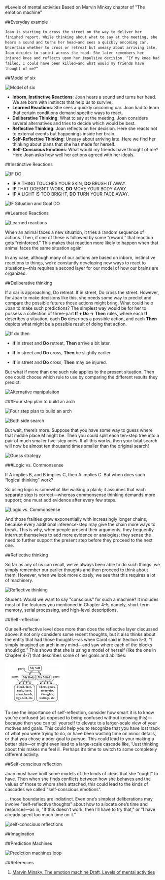 #Levels of mental activities
Based on Marvin Minksy chapter of "The emotion machine"

##Everyday example

`Joan is starting to cross the street on the way to deliver her finished report. While thinking about what to say at the meeting, she hears a sound and turns her head—and sees a quickly oncoming car. Uncertain whether to cross or retreat but uneasy about arriving late, Joan decides to sprint across the road. She later remembers her injured knee and reflects upon her impulsive decision. “If my knee had failed, I could have been killed—and what would my friends have thought of me?”`

##Model of six

![Model of six](http://web.media.mit.edu/~minsky/E5/eb5_files/image001.png)

* **Inborn, Instinctive Reactions**: Joan hears a sound and turns her head. We are born with instincts that help us to survive.
* **Learned Reactions**: She sees a quickly oncoming car. Joan had to learn that certain conditions demand specific ways to react.
* **Deliberative Thinking**: What to say at the meeting. Joan considers several alternatives and tries to decide which would be best.
* **Reflective Thinking**: Joan reflects on her decision. Here she reacts not to external events but happenings inside her brain.
* **Self-Reflective Thinking**: Uneasy about arriving late. Here we find her thinking about plans that she has made for herself.
* **Self-Conscious Emotions**: What would my friends have thought of me? Here Joan asks how well her actions agreed with her ideals.

##Instinctive Reactions

![IF DO](http://web.media.mit.edu/~minsky/E5/eb5_files/image002.png)

* **IF** A THING TOUCHES YOUR SKIN, **DO** BRUSH IT AWAY.
* **IF** THAT DOESN’T WORK, **DO** MOVE YOUR BODY AWAY.
* **IF** A LIGHT IS TOO BRIGHT, **DO** TURN YOUR FACE AWAY.

![IF Situation and Goal DO](http://web.media.mit.edu/~minsky/E5/eb5_files/image003.png)

##Learned Reactions

![Learned reactions](http://web.media.mit.edu/~minsky/E5/eb5_files/image005.png)

When an animal faces a new situation, it tries a random sequence of actions. Then, if one of these is followed by some “reward,” that reaction gets “reinforced.” This makes that reaction more likely to happen when that animal faces the same situation again

In any case, although many of our actions are based on inborn, instinctive reactions to things, we’re constantly developing new ways to react to situations—this requires a second layer for our model of how our brains are organized.

##Deliberative thinking

If a car is approaching, Do retreat. If in street, Do cross the street. However, for Joan to make decisions like this, she needs some way to predict and compare the possible futures those actions might bring. What could help Joan to make such predictions? The simplest way would be for her to possess a collection of three-part **If + Do -> Then** rules, where each **If** describes a situation, each **Do** describes a possible action, and each **Then** depicts what might be a possible result of doing that action.

![If do then](http://web.media.mit.edu/~minsky/E5/eb5_files/image007.png)

* **If** in street and **Do** retreat, **Then** arrive a bit later.

* **If** in street and **Do** cross, **Then** be slightly earlier

* **If** in street and **Do** cross, **Then** may be injured.

But what if more than one such rule applies to the present situation. Then one could choose which rule to use by comparing the different results they predict:

![Alternative manipulaiton](http://web.media.mit.edu/~minsky/E5/eb5_files/image008.png)

###Four step plan to build an arch

![Four step plan to build an arch](http://web.media.mit.edu/~minsky/E5/eb5_files/image012.png)

![Both side search](http://web.media.mit.edu/~minsky/E5/eb5_files/image018.png)

But wait, there’s more. Suppose that you have some way to guess where that middle place M might be. Then you could split each ten-step tree into a pair of much smaller five-step ones. If all this works, then your total search will now be almost ten thousand times smaller than the original search!

![Guess strategy](http://web.media.mit.edu/~minsky/E5/eb5_files/image019.png)

###Logic vs. Commonsense

If A implies B, and B implies C, then A implies C. But when does such “logical thinking” work?

So using logic is somewhat like walking a plank; it assumes that each separate step is correct—whereas commonsense thinking demands more support; one must add evidence after every few steps.

![Logic vs. Commonsense](http://web.media.mit.edu/~minsky/E5/eb5_files/image020.png)

And those frailties grow exponentially with increasingly longer chains, because every additional inference-step may give the chain more ways to break. This is why, when people present their arguments, they frequently interrupt themselves to add more evidence or analogies; they sense the need to further support the present step before they proceed to the next one.

##Reflective thinking

So far as any of us can recall, we’ve always been able to do such things: we simply remember our earlier thoughts and then proceed to think about them. However, when we look more closely, we see that this requires a lot of machinery.

![Reflective thinking](http://web.media.mit.edu/~minsky/E5/eb5_files/image022.png)

Student: Would we want to say "conscious" for such a machine? It includes most of the features you mentioned in Chapter 4-5, namely, short-term memory, serial processing, and high-level descriptions.

##Self-reflection

Our self-reflective level does more than does the reflective layer discussed above: it not only considers some recent thoughts, but it also thinks about the entity that had those thoughts—as when Carol said in Section 5-3, “I simply imagined an arch in my mind—and saw where each of the blocks should go.” This shows that she is using a model of herself (like the one in Chapter 4-7) that describes some of her goals and abilities.

![Self-reflection](figure18_self_reflections.png)

To see the importance of self-reflection, consider how smart it is to know you’re confused (as opposed to being confused without knowing this)—because then you can tell yourself to elevate to a larger-scale view of your motives and goals. This could help you to recognize that you have lost track of what you were trying to do, or have been wasting time on minor details, or that you chose a poor goal to pursue. This could lead to your making a better plan—or might even lead to a large-scale cascade like, “Just thinking about this makes me feel ill. Perhaps it’s time to switch to some completely different activity.

##Self-conscious reflection

Joan must have built some models of the kinds of ideas that she "ought" to have. Then when she finds conflicts between how she behaves and the values of those to whom she’s attached, this could lead to the kinds of cascades we called "self-conscious emotions".

... those boundaries are indistinct. Even one’s simplest deliberations may involve "self-reflective thoughts" about how to allocate one’s time and resources—as in, "If this doesn’t work, then I’ll have to try that," or "I have already spent too much time on it."

![self-conscious reflections](http://web.media.mit.edu/~minsky/E5/eb5_files/image024.png)

##Imagination



##Prediction Machines

![Prediction machines loop](http://web.media.mit.edu/~minsky/E5/eb5_files/image046.png)

##References

1. [Marvin Minsky, The emotion machine Draft, Levels of mental activities](http://web.media.mit.edu/~minsky/E5/eb5.html)
